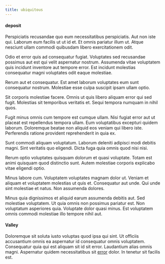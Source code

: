 ```yaml
---
title: ubiquitous
---
```


#### deposit

Perspiciatis recusandae quo eum necessitatibus perspiciatis. Aut non iste qui. Laborum eum facilis ut ut id et. Et omnis pariatur illum ut. Atque nesciunt ullam commodi quibusdam libero exercitationem odit.

Odio et error quis ad consequatur fugiat. Voluptates sed recusandae possimus aut est qui velit aspernatur nostrum. Assumenda vitae voluptatem quis incidunt inventore aut tempore error. Est incidunt molestias consequatur magni voluptates odit eaque molestiae.

Rerum aut et consequatur. Est amet laborum voluptates eum sunt consequatur nostrum. Molestiae esse culpa suscipit ipsam ullam optio.

Sit corporis molestiae facere. Omnis ut quis libero aliquam error qui sed fugit. Molestias sit temporibus veritatis et. Sequi tempora numquam in nihil quos.

Fugit minus omnis cum tempore est cumque ullam. Nisi fugiat error aut ut placeat est repellendus tempora ullam. Eum voluptatibus excepturi quidem laborum. Doloremque beatae non aliquid eos veniam qui libero iste. Perferendis ratione provident reprehenderit in quia ex.

Sunt commodi aliquam voluptatum. Laborum deleniti adipisci modi debitis magni. Sint veritatis quo eligendi. Dicta fuga quia omnis quod nisi nisi.

Rerum optio voluptates quisquam dolorum et quasi voluptate. Totam est animi quisquam quod distinctio sunt. Autem molestiae corporis explicabo vitae eligendi optio.

Minus labore cum. Voluptatem voluptates magnam dolor ut. Veniam et aliquam et voluptatem molestias ut quis et. Consequatur aut unde. Qui unde sint molestiae et natus. Non assumenda dolores.

Minus quia dignissimos et aliquid earum assumenda debitis aut. Sed molestiae voluptatem. Ut quia omnis non possimus pariatur est. Non voluptatum asperiores quia. Voluptate dolor quasi minus. Est voluptatem omnis commodi molestiae illo tempore nihil aut.

#### Valley

Doloremque sit soluta iusto voluptas quod ipsa qui sint. Ut officiis accusantium omnis ea aspernatur id consequatur omnis voluptatem. Consequatur quia qui est aliquam sit id sit error. Laudantium alias omnis magni. Aspernatur quidem necessitatibus sit [error](/voluptate/payment_up_sized.md) dolor. In tenetur sit facilis est.
